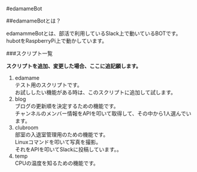 #edamameBot

##edamameBotとは？

edamammeBotとは、部活で利用しているSlack上で動いているBOTです。  
hubotをRaspberryPi上で動かしています。

###スクリプト一覧

__スクリプトを追加、変更した場合、ここに追記願します。__


1. edamame  
テスト用のスクリプトです。  
お試ししたい機能がある時は、このスクリプトに追加して試します。  
2. blog  
ブログの更新順を決定するための機能です。  
チャンネルのメンバー情報をAPIを叩いて取得して、その中から1人選んでいます。  
3. clubroom  
部室の入退室管理用のための機能です。  
Linuxコマンドを叩いて写真を撮影。  
それをAPIを叩いてSlackに投稿しています。。  
4. temp  
CPUの温度を知るための機能です。  
